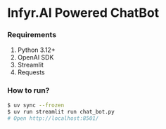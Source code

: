 # Infyr.AI Powered ChatBot

### Requirements
1. Python 3.12+
2. OpenAI SDK
3. Streamlit
4. Requests

### How to run?

```bash
$ uv sync --frozen
$ uv run streamlit run chat_bot.py
# Open http://localhost:8501/
```